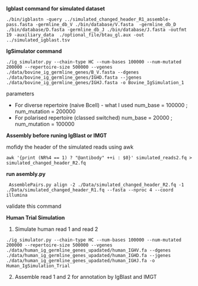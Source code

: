 **Igblast command for simulated dataset**

`./bin/igblastn -query ../simulated_changed_header_R1_assemble-pass.fasta -germline_db_V ./bin/database/V.fasta 
-germline_db_D ./bin/database/D.fasta -germline_db_J ./bin/database/J.fasta -outfmt 19 -auxiliary_data 
./optional_file/btau_gl.aux -out ../simulated_igblast.tsv`

**IgSimulator command**

` ./ig_simulator.py --chain-type HC --num-bases 100000 --num-mutated 200000 --repertoire-size 500000 --vgenes ./data/bovine_ig_germline_genes/B_V.fasta --dgenes ./data/bovine_ig_germline_genes/IGHD.fasta --jgenes ./data/bovine_ig_germline_genes/IGHJ.fasta -o Bovine_IgSimulation_1 `

parameters
* For diverse repertoire (naive Bcell) - what I used
  num_base = 100000 ; num_mutation = 200000
* For polarised repertoire (classed switched)
  num_base = 20000 ; num_mutation = 100000

**Assembly before runing IgBlast or IMGT**

mofidy the header of the simulated reads using awk 

`awk '{print (NR%4 == 1) ? "@antibody" ++i : $0}' simulated_reads2.fq > simulated_changed_header_R2.fq`

**run asembly.py**

` AssemblePairs.py align -2 ./Data/simulated_changed_header_R2.fq -1 ./Data/simulated_changed_header_R1.fq --fasta --nproc 4 --coord illumina`

validate this command

**Human Trial Simulation**

1. Simulate human read 1 and read 2

`./ig_simulator.py --chain-type HC --num-bases 100000 --num-mutated 200000 --repertoire-size 500000 --vgenes ./data/human_ig_germline_genes_upadated/human_IGHV.fa --dgenes ./data/human_ig_germline_genes_upadated/human_IGHD.fa --jgenes ./data/human_ig_germline_genes_upadated/human_IGHJ.fa -o Human_IgSimulation_Trial`

2. Assemble read 1 and 2 for annotation by IgBlast and IMGT







